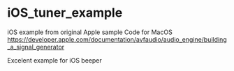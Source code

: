 # iOS_tuner_example


iOS example from original Apple sample Code for MacOS https://developer.apple.com/documentation/avfaudio/audio_engine/building_a_signal_generator

Excelent example for iOS beeper 
